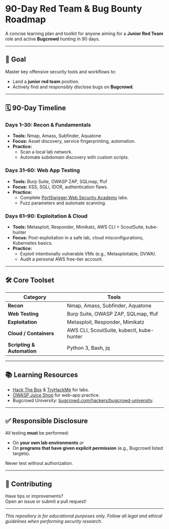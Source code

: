 # 90-Day Red Team & Bug Bounty Roadmap

A concise learning plan and toolkit for anyone aiming for a **Junior Red Team** role and active **Bugcrowd** hunting in 90 days.

---

## 🎯 Goal
Master key offensive security tools and workflows to:
- Land a **junior red team** position.
- Actively find and responsibly disclose bugs on **Bugcrowd**.

---

## 🗓️ 90-Day Timeline

### Days 1–30: Recon & Fundamentals
- **Tools:** Nmap, Amass, Subfinder, Aquatone  
- **Focus:** Asset discovery, service fingerprinting, automation.
- **Practice:**  
  - Scan a local lab network.  
  - Automate subdomain discovery with custom scripts.

### Days 31–60: Web App Testing
- **Tools:** Burp Suite, OWASP ZAP, SQLmap, ffuf  
- **Focus:** XSS, SQLi, IDOR, authentication flaws.  
- **Practice:**  
  - Complete [PortSwigger Web Security Academy](https://portswigger.net/web-security) labs.  
  - Fuzz parameters and automate scanning.

### Days 61–90: Exploitation & Cloud
- **Tools:** Metasploit, Responder, Mimikatz, AWS CLI + ScoutSuite, kube-hunter  
- **Focus:** Post-exploitation in a safe lab, cloud misconfigurations, Kubernetes basics.  
- **Practice:**  
  - Exploit intentionally vulnerable VMs (e.g., Metasploitable, DVWA).  
  - Audit a personal AWS free-tier account.

---

## 🛠️ Core Toolset

| Category | Tools |
|----------|------|
| **Recon** | Nmap, Amass, Subfinder, Aquatone |
| **Web Testing** | Burp Suite, OWASP ZAP, SQLmap, ffuf |
| **Exploitation** | Metasploit, Responder, Mimikatz |
| **Cloud / Containers** | AWS CLI, ScoutSuite, kubectl, kube-hunter |
| **Scripting & Automation** | Python 3, Bash, jq |

---

## 📚 Learning Resources
- [Hack The Box](https://www.hackthebox.com/) & [TryHackMe](https://tryhackme.com/) for labs.
- [OWASP Juice Shop](https://owasp.org/www-project-juice-shop/) for web-app practice.
- Bugcrowd University: [bugcrowd.com/hackers/bugcrowd-university](https://www.bugcrowd.com/hackers/bugcrowd-university/).

---

## ✅ Responsible Disclosure
All testing **must** be performed:
- On **your own lab environments** *or*
- On **programs that have given explicit permission** (e.g., Bugcrowd listed targets).

Never test without authorization.

---

## 🤝 Contributing
Have tips or improvements?  
Open an issue or submit a pull request!

---

*This repository is for educational purposes only. Follow all legal and ethical guidelines when performing security research.*
